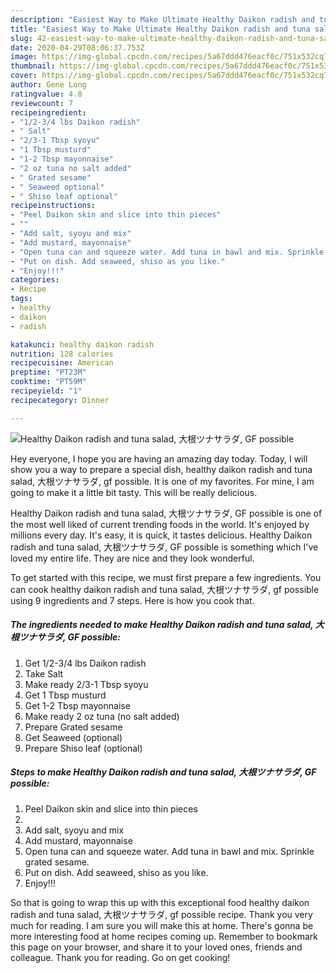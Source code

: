 ```yaml
---
description: "Easiest Way to Make Ultimate Healthy Daikon radish and tuna salad, 大根ツナサラダ, GF possible"
title: "Easiest Way to Make Ultimate Healthy Daikon radish and tuna salad, 大根ツナサラダ, GF possible"
slug: 42-easiest-way-to-make-ultimate-healthy-daikon-radish-and-tuna-salad-gf-possible
date: 2020-04-29T08:06:37.753Z
image: https://img-global.cpcdn.com/recipes/5a67ddd476eacf0c/751x532cq70/healthy-daikon-radish-and-tuna-salad-大根ツナサラダ-gf-possible-recipe-main-photo.jpg
thumbnail: https://img-global.cpcdn.com/recipes/5a67ddd476eacf0c/751x532cq70/healthy-daikon-radish-and-tuna-salad-大根ツナサラダ-gf-possible-recipe-main-photo.jpg
cover: https://img-global.cpcdn.com/recipes/5a67ddd476eacf0c/751x532cq70/healthy-daikon-radish-and-tuna-salad-大根ツナサラダ-gf-possible-recipe-main-photo.jpg
author: Gene Long
ratingvalue: 4.8
reviewcount: 7
recipeingredient:
- "1/2-3/4 lbs Daikon radish"
- " Salt"
- "2/3-1 Tbsp syoyu"
- "1 Tbsp musturd"
- "1-2 Tbsp mayonnaise"
- "2 oz tuna no salt added"
- " Grated sesame"
- " Seaweed optional"
- " Shiso leaf optional"
recipeinstructions:
- "Peel Daikon skin and slice into thin pieces"
- ""
- "Add salt, syoyu and mix"
- "Add mustard, mayonnaise"
- "Open tuna can and squeeze water. Add tuna in bawl and mix. Sprinkle grated sesame."
- "Put on dish. Add seaweed, shiso as you like."
- "Enjoy!!!"
categories:
- Recipe
tags:
- healthy
- daikon
- radish

katakunci: healthy daikon radish 
nutrition: 128 calories
recipecuisine: American
preptime: "PT23M"
cooktime: "PT59M"
recipeyield: "1"
recipecategory: Dinner

---
```



![Healthy Daikon radish and tuna salad, 大根ツナサラダ, GF possible](https://img-global.cpcdn.com/recipes/5a67ddd476eacf0c/751x532cq70/healthy-daikon-radish-and-tuna-salad-大根ツナサラダ-gf-possible-recipe-main-photo.jpg)

Hey everyone, I hope you are having an amazing day today. Today, I will show you a way to prepare a special dish, healthy daikon radish and tuna salad, 大根ツナサラダ, gf possible. It is one of my favorites. For mine, I am going to make it a little bit tasty. This will be really delicious.

Healthy Daikon radish and tuna salad, 大根ツナサラダ, GF possible is one of the most well liked of current trending foods in the world. It's enjoyed by millions every day. It's easy, it is quick, it tastes delicious. Healthy Daikon radish and tuna salad, 大根ツナサラダ, GF possible is something which I've loved my entire life. They are nice and they look wonderful.




To get started with this recipe, we must first prepare a few ingredients. You can cook healthy daikon radish and tuna salad, 大根ツナサラダ, gf possible using 9 ingredients and 7 steps. Here is how you cook that.

<!--inarticleads1-->

##### The ingredients needed to make Healthy Daikon radish and tuna salad, 大根ツナサラダ, GF possible:

1. Get 1/2-3/4 lbs Daikon radish
1. Take  Salt
1. Make ready 2/3-1 Tbsp syoyu
1. Get 1 Tbsp musturd
1. Get 1-2 Tbsp mayonnaise
1. Make ready 2 oz tuna (no salt added)
1. Prepare  Grated sesame
1. Get  Seaweed (optional)
1. Prepare  Shiso leaf (optional)




<!--inarticleads2-->

##### Steps to make Healthy Daikon radish and tuna salad, 大根ツナサラダ, GF possible:

1. Peel Daikon skin and slice into thin pieces
1. 
1. Add salt, syoyu and mix
1. Add mustard, mayonnaise
1. Open tuna can and squeeze water. Add tuna in bawl and mix. Sprinkle grated sesame.
1. Put on dish. Add seaweed, shiso as you like.
1. Enjoy!!!




So that is going to wrap this up with this exceptional food healthy daikon radish and tuna salad, 大根ツナサラダ, gf possible recipe. Thank you very much for reading. I am sure you will make this at home. There's gonna be more interesting food at home recipes coming up. Remember to bookmark this page on your browser, and share it to your loved ones, friends and colleague. Thank you for reading. Go on get cooking!
